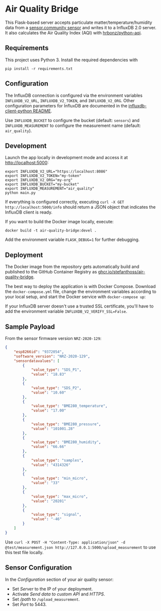 # Air Quality Bridge

This Flask-based server accepts particulate matter/temperature/humidity data from a [sensor.community sensor](https://sensor.community/en/sensors/airrohr) and writes it to a InfluxDB 2.0 server. It also calculates the Air Quality Index (AQI) with [hrbonz/python-aqi](https://github.com/hrbonz/python-aqi).

## Requirements

This project uses Python 3. Install the required dependencies with

```shell
pip install -r requirements.txt
```

## Configuration

The InfluxDB connection is configured via the environment variables `INFLUXDB_V2_URL`, `INFLUXDB_V2_TOKEN`, and `INFLUXDB_V2_ORG`. Other configuration parameters for InfluxDB are documented in the [influxdb-client-python README](https://github.com/influxdata/influxdb-client-python#via-environment-properties).

Use `INFLUXDB_BUCKET` to configure the bucket (default: `sensors`) and `INFLUXDB_MEASUREMENT` to configure the measurement name (default: `air_quality`).

## Development

Launch the app locally in development mode and access it at <http://localhost:5000>:

```shell
export INFLUXDB_V2_URL="https://localhost:8086"
export INFLUXDB_V2_TOKEN="my-token"
export INFLUXDB_V2_ORG="my-org"
export INFLUXDB_BUCKET="my-bucket"
export INFLUXDB_MEASUREMENT="air_quality"
python main.py
```

If everything is configured correctly, executing `curl -X GET http://localhost:5000/info` should return a JSON object that indicates the InfluxDB client is ready.

If you want to build the Docker image locally, execute:

```shell
docker build -t air-quality-bridge:devel .
```

Add the environment variable `FLASK_DEBUG=1` for further debugging.

## Deployment

The Docker image from the repository gets automatically build and published to the GitHub Container Registry as [ghcr.io/stefanthoss/air-quality-bridge](https://github.com/stefanthoss/air-quality-bridge/pkgs/container/air-quality-bridge).

The best way to deploy the application is with Docker Compose. Download the `docker-compose.yml` file, change the environment variables according to your local setup, and start the Docker service with `docker-compose up`:

If your InfluxDB server doesn't use a trusted SSL certificate, you'll have to add the environment variable `INFLUXDB_V2_VERIFY_SSL=False`.

## Sample Payload

From the sensor firmware version `NRZ-2020-129`:

```json
{
    "esp8266id": "9372054",
    "software_version": "NRZ-2020-129",
    "sensordatavalues": [
        {
            "value_type": "SDS_P1",
            "value": "18.83"
        },
        {
            "value_type": "SDS_P2",
            "value": "10.60"
        },
        {
            "value_type": "BME280_temperature",
            "value": "17.00"
        },
        {
            "value_type": "BME280_pressure",
            "value": "101001.28"
        },
        {
            "value_type": "BME280_humidity",
            "value": "66.66"
        },
        {
            "value_type": "samples",
            "value": "4314326"
        },
        {
            "value_type": "min_micro",
            "value": "33"
        },
        {
            "value_type": "max_micro",
            "value": "20201"
        },
        {
            "value_type": "signal",
            "value": "-46"
        }
    ]
}
```

Use `curl -X POST -H "Content-Type: application/json" -d @test/measurement.json http://127.0.0.1:5000/upload_measurement` to use this test file locally.

## Sensor Configuration

In the *Configuration* section of your air quality sensor:

* Set *Server* to the IP of your deployment.
* Activate *Send data to custom API* and *HTTPS*.
* Set */path* to `/upload_measurement`.
* Set *Port* to 5443.
